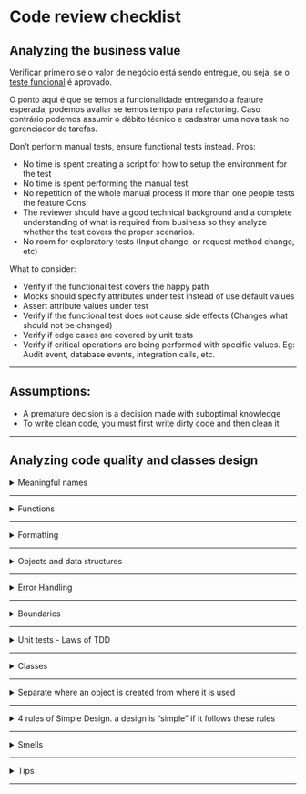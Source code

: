 # Code review checklist

## Analyzing the business value
Verificar primeiro se o valor de negócio está sendo entregue, ou seja, se o [teste funcional](http://softwaretestingfundamentals.com/functional-testing/) é aprovado.

O ponto aqui é que se temos a funcionalidade entregando a feature esperada, podemos avaliar se temos tempo para refactoring. Caso contrário podemos assumir o débito técnico e cadastrar uma nova task no gerenciador de tarefas.

Don’t perform manual tests, ensure functional tests instead.
Pros:
* No time is spent creating a script for how to setup the environment for the test
* No time is spent performing the manual test
* No repetition of the whole manual process if more than one people tests the feature
Cons:
* The reviewer should have a good technical background and a complete understanding of what is required from business so they analyze whether the test covers the proper scenarios.
* No room for exploratory tests (Input change, or request method change, etc)

What to consider:
* Verify if the functional test covers the happy path
* Mocks should specify attributes under test instead of use default values
* Assert attribute values under test
* Verify if the functional test does not cause side effects (Changes what should not be changed)
* Verify if edge cases are covered by unit tests
* Verify if critical operations are being performed with specific values. Eg: Audit event, database events, integration calls, etc.

---

## Assumptions:
- A premature decision is a decision made with suboptimal knowledge
- To write clean code, you must first write dirty code and then clean it

---

## Analyzing code quality and classes design
<details>
  <summary>Meaningful names</summary>
  
  - [ ] Are names intention-revealing?
  - [ ] Variable examples: elapsedTimeInDays, daysSinceCreation, daysSinceModification, fileAgeInDays
  - [ ] Do not append the variable’s type to the variable name
  - [ ] Spelling similar concepts similarly is information. Using inconsistent spellings is disinformation
  - [ ] Small name -> Small scope
  - [ ] Are there magic numbers? Extract constants
  - [ ] Pronounceable and searchable names
  - [ ] Unencoded interfaces. IShapeFactory -> ShapeFactory. Then concrete classes: ShapeFactoryImp
  - [ ] Classes should have nouns. Customer, WikiPage, Account, AddressParser. No Manager, Processor, or Info. Classes should not be verbs
  - [ ] For constructor overload use factory method
  - [ ] Methods should have verbs
  - [ ] One word per concept. Don’t mix fetch, get, retrieve. Or add, create, increase. For the same concept.
  - [ ] Use computer science terms, algorithm names, pattern names, etc. Programmers will be reading the code
  - [ ] Add meaningful context. A variable named state does not give any context when received as a parameter. However if its name is addrState you’d know it it’s part of an address.
</details>

---

<details>
  <summary>Functions</summary>
  
  - [ ] Should be small
  - [ ] Should have one level of abstraction only so readers may tell whether a particular expression is an essential concept or a detail.
  - [ ] `If` statements should always be positive
  - [ ] Reading Code from Top to Bottom: The Stepdown Rule
  - [ ] We want the code to read like a top-down narrative. We want every function to be followed by those at the next level of abstraction so that we can read the program, descending one level of abstraction at a time as we read down the list of functions.
  - [ ] To say this differently, we want to be able to read the program as though it were a set of TO paragraphs, each of which is describing the current level of abstraction and referencing subsequent TO paragraphs at the next level down.
  - [ ] To include the setups and teardowns, we include setups, then we include the test page content, and then we include the teardowns.
  - [ ] To include the setups, we include the suite setup if this is a suite, then we include the regular setup.
  - [ ] To include the suite setup, we search the parent hierarchy for the “SuiteSetUp” page and add an include statement with the path of that page.
  - [ ] To search the parent. . .
  - [ ] Number of arguments:
  - [ ] zero (niladic)
  - [ ] one (monadic)
  - [ ] two (dyadic)
  - [ ] Three arguments (triadic) should be avoided where possible
  - [ ] More than three (polyadic) requires very special justification—and then shouldn’t be used anyway.
  - [ ] Don’t use output parameters (parameters that suffer changes within the function they are passed in)
  - [ ] No flag arguments
  - [ ] Functions should have no side effect
  - [ ] Watch out for temporal coupling (When there is a right moment to call a function, otherwise it would not work)
  - [ ] If a function must change the state of something, have it change the state of its own object
  - [ ] We should not have to check the function signature to understand what it does.
  - [ ] Command Query Separation: Functions should either do something or answer something. Not both.
  - [ ] Say we have a function to set a value to an attribute and return true if it succeeds. In our program it would be wrapped in an if condition. However we would not tell whether we’re checking the attribute was previously set then we do something (work as an adjective). Or if we can assign a value successfully (work as a verb). A solution to that is to separate the verification(Query) from the assignment(Command). And wrap the command inside an if statement verifying the Query in our program.
  - [ ] It's better to throw exceptions than returning error codes. By returning error codes we obligate the caller to handle the error immediately. Also it leads to many ‘if’ statements inside the command body.
  - [ ] By using exceptions we can, in our program, wrap the statement with a try catch block and handle error separately.
  - [ ] Extract the content of try catch blocks to functions.
</details>

---

<details>
  <summary>Formatting</summary>

  - [ ] Place closely related concepts.
  - [ ] Use empty lines to separate context
</details>

---

<details>
  <summary>Objects and data structures</summary>

  - [ ] Objects hide their data behind abstractions and expose functions that operate on that data. Whereas DataStructures expose their data and have no meaningful functions.
  - [ ] Procedural code (code using data structures) makes it easy to add new functions without changing the existing data structures. OO code, on the other hand, makes it easy to add new classes without changing existing functions. Procedural code makes it hard to add new data structures because all the functions must change. OO code makes it hard to add new functions because all the classes must change.
  - [ ] (See how to solve)Law of Demeter: a module should not know about the innards of the objects it manipulates. In other words, talk to friends, not to strangers.
  - [ ] Avoid train wracks: final String outputDir = ctxt.getOptions().getScratchDir().getAbsolutePath();
  - [ ] It’s better to split in variables
</details>

---

<details>
  <summary>Error Handling</summary>

  - [ ] Use unchecked exceptions. The main difference between checked and unchecked exception is that the checked exceptions are checked at compile-time while unchecked exceptions are checked at runtime.
  - [ ] Provide context with exceptions so we can track down where it came from
  - [ ] SPECIAL CASE PATTERN [Fowler].
  - [ ] Don’t Return Null, return special case types
</details>

---

<details>
  <summary>Boundaries</summary>

  - [ ] Learning tests: Tests to learn a new package/lib/api
  - [ ] Using code that does not exist yet:
  - [ ] Create an interface to represent that code, then create an implementation adapter to use the actual implementation, and also a fake implementation to use in tests.
  - [ ] See more about seams in [WELC]
</details>

---

<details>
  <summary>Unit tests - Laws of TDD</summary>

  - [ ] First Law You may not write production code until you have written a failing unit test
  - [ ] Second Law You may not write more of a unit test than is sufficient to fail, and not compiling is failing
  - [ ] Third Law You may not write more production code than is sufficient to pass the currently failing test
  - [ ] Single concept per test
  - [ ] Minimize the number of asserts per concept
  - [ ] Tests rules
  - [ ] Fast: Tests should be fast
  - [ ] Independent: Tests should not depend on each other
  - [ ] Repeatable: Tests should be repeatable in any environment
  - [ ] Self-validating: The tests should have a boolean output. Either they pass or fail.
  - [ ] Timely: The tests need to be written in a timely fashion. Unit tests should be written just before the production code that makes them pass. If you write tests after the production code, then you may find the production code to be hard to test
</details>

---

<details>
  <summary>Classes</summary>

  ### Structure
  - [ ] Variables
  - [ ] Static constants
  - [ ] Private static variables
  - [ ] Private instance variables
  - [ ] Private utilities called by a public function right after the public function itself

  ### Encapsulation
  - [ ] Hide as much as possible


  ### Design
  - [ ] Class size (Count responsibilities)
  - [ ] The name of a class should describe what responsibilities it fulfills
  - [ ] If we cannot derive a concise name for a class, then it’s likely too large
  - [ ] Organize your code for change
  - [ ] SRP
  - [ ] We should also be able to write a brief description of the class in about 25 words, without using the words “if,” “and,” “or,” or “but.”
  - [ ] Class or module should have one, and only one, reason to change
  - [ ] Do you want your tools organized into toolboxes with many small drawers each containing well-defined and well-labeled components? Or do you want a few drawers that you just toss everything into?
  - [ ] The goal is to organize it so that a developer knows where to look to find things and need only understand the directly affected complexity at any given time.
  - [ ] Cohesion
  - [ ] Classes should have few instance variables. Each of the methods of a class should manipulate one or more of those variables. In general the more variables a method manipulates the more cohesive that method is to its class. A class in which each variable is used by each method is maximally cohesive.
  - [ ] DIP
  - [ ] Depend on abstractions, not on details

</details>

---

<details>
  <summary>Separate where an object is created from where it is used</summary>

  - [ ] ‘Main’ module defines where it is created. It has the Factory Implementation of an abstraction in the Application module
  - [ ] ‘Application’ module defines where it is used and depends on an abstraction
</details>

---

<details>
  <summary>4 rules of Simple Design. a design is “simple” if it follows these rules</summary>

  - [ ] Runs all the tests
  - [ ] Contains no duplication
  - [ ] Expresses the intent of the programmer
  - [ ] Minimizes the number of classes and methods (lowest priority)
</details>

---

<details>
  <summary>Smells</summary>

  ### Environment
    - [ ] Build requires more than one step (single entry point)
    - [ ] Tests require more than one step
  
  ### Functions
    - [ ] Too many args
    - [ ] Output args
    - [ ] Flag args
</details>

---

<details>
  <summary>Tips</summary>

  ### General
- [ ] Obvious Behavior Is Unimplemented. We should not be surprised by the function for not doing expected operations
- [ ] Incorrect behavior on edge cases. Don’t rely on your intuition. Look for every boundary condition and write a test for it
- [ ] Overridden safeties
- [ ] Duplication. Find and eliminate duplication wherever you can
- [ ] Vertical separation
- [ ] Inconsistency. If you do something a certain way, do all similar things in the same way. This goes back to the principle of least surprise.
- [ ] Structure over Convention
- [ ] Enforce design decisions with structure over convention. Naming conventions are good, but they are inferior to structures that force compliance. For example, switch/cases with nicely named enumerations are inferior to base classes with abstract methods. No one is forced to implement the switch/case statement the same way each time; but the base classes do enforce that concrete classes have all abstract methods implemented.
- [ ] Encapsulate conditionals
- [ ] Don’t Be Arbitrary. Have a reason for the way you structure your code, and make sure that reason is communicated by the structure of the code
### Names
- [ ] Choose Names at the Appropriate Level of Abstraction. Don’t pick names that communicate implementation; choose names the reflect the level of abstraction of the class or function you are working in.
- [ ] Use Long Names for Long Scopes
- [ ] Names Should Describe Side-Effects. Ex: getFormattedValueOrEmpty
### Tests
- [ ] Use a Coverage Tool!
- [ ] Don’t Skip Trivial Tests
- [ ] An Ignored Test Is a Question about an Ambiguity
- [ ] Test Boundary Conditions
- [ ] Exhaustively Test Near Bugs
- [ ] Bugs tend to congregate. When you find a bug in a function, it is wise to do an exhaustive test of that function. You’ll probably find that the bug was not alone
</details>

---
